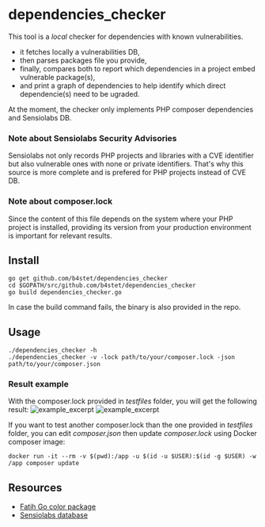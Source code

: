 # dependencies_checker

This tool is a *local* checker for dependencies with known vulnerabilities.

* it fetches locally a vulnerabilities DB,
* then parses packages file you provide, 
* finally, compares both to report which dependencies in a project embed vulnerable package(s),
* and print a graph of dependencies to help identify which direct dependencie(s) need to be ugraded.

At the moment, the checker only implements PHP composer dependencies and Sensiolabs DB.

### Note about Sensiolabs Security Advisories 

Sensiolabs not only records PHP projects and libraries with a CVE identifier but also vulnerable ones with none or private identifiers.
That's why this source is more complete and is prefered for PHP projects instead of CVE DB.

### Note about composer.lock

Since the content of this file depends on the system where your PHP project is installed, providing its version from your production environment is important for relevant results.


## Install
```
go get github.com/b4stet/dependencies_checker
cd $GOPATH/src/github.com/b4stet/dependencies_checker
go build dependencies_checker.go
```

In case the build command fails, the binary is also provided in the repo.

## Usage
```
./dependencies_checker -h
./dependencies_checker -v -lock path/to/your/composer.lock -json path/to/your/composer.json
```

### Result example
With the composer.lock provided in _testfiles_ folder, you will get the following result:
![example_excerpt](https://raw.githubusercontent.com/b4stet/composer_checker/master/tests/example1.png)
![example_excerpt](https://raw.githubusercontent.com/b4stet/composer_checker/master/tests/example2.png)

If you want to test another composer.lock than the one provided in _testfiles_ folder, you can edit _composer.json_ then update _composer.lock_ using Docker composer image:
```
docker run -it --rm -v $(pwd):/app -u $(id -u $USER):$(id -g $USER) -w /app composer update
```

## Resources
* [Fatih Go color package](https://github.com/fatih/color)
* [Sensiolabs database](https://github.com/FriendsOfPHP/security-advisories)


